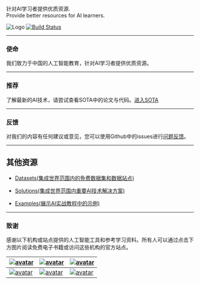 针对AI学习者提供优质资源.    
Provide better resources for AI learners.

![Logo](http://www.tisv.cn/img/logo.png)
[![Build Status](http://www.tisv.cn/img/badge.svg)](http://www.tisv.cn/) 

--------------------------------------------------------------------------------

### 使命

我们致力于中国的人工智能教育，针对AI学习者提供优质资源。

---


### 推荐

了解最新的AI技术，请尝试查看SOTA中的论文与代码。[进入SOTA](https://paperswithcode.com/sota)

---


### 反馈

对我们的内容有任何建议或意见，您可以使用Github中的issues进行[问题反馈](https://github.com/AITutorials/cooperation/issues)。

---


## 其他资源

* [Datasets(集成世界范围内的免费数据集和数据站点)](https://github.com/AITutorials/datasets)

* [Solutions(集成世界范围内重要AI技术解决方案)](https://github.com/AITutorials/solutions)

* [Examples(展示AI实战教程中的示例)](https://github.com/AITutorials/examples)

---


### 致谢

感谢以下机构或站点提供的人工智能工具和参考学习资料。所有人可以通过点击下方图片阅读免费电子书籍或访问这些机构的官方站点。


| [![avatar](http://ai.tisv.cn/img/book11.png)](https://livebook.manning.com/book/deep-learning-with-python/) | [![avatar](https://user-images.githubusercontent.com/61530230/76381930-e7e25900-6391-11ea-861a-5ceebb96d4bd.png)](https://www.deeplearningbook.org/contents/TOC.html) | [![avatar](http://ai.tisv.cn/img/book13.png)](http://neuralnetworksanddeeplearning.com/)|
| ---- | ---- | ---- |
| [![avatar](http://ai.tisv.cn/img/t1.png)](https://tensorflow.google.cn/) |  [![avatar](http://ai.tisv.cn/img/t2.png)](https://pytorch.org/) | [![avatar](http://ai.tisv.cn/img/t3.png)](https://keras.io/) |
